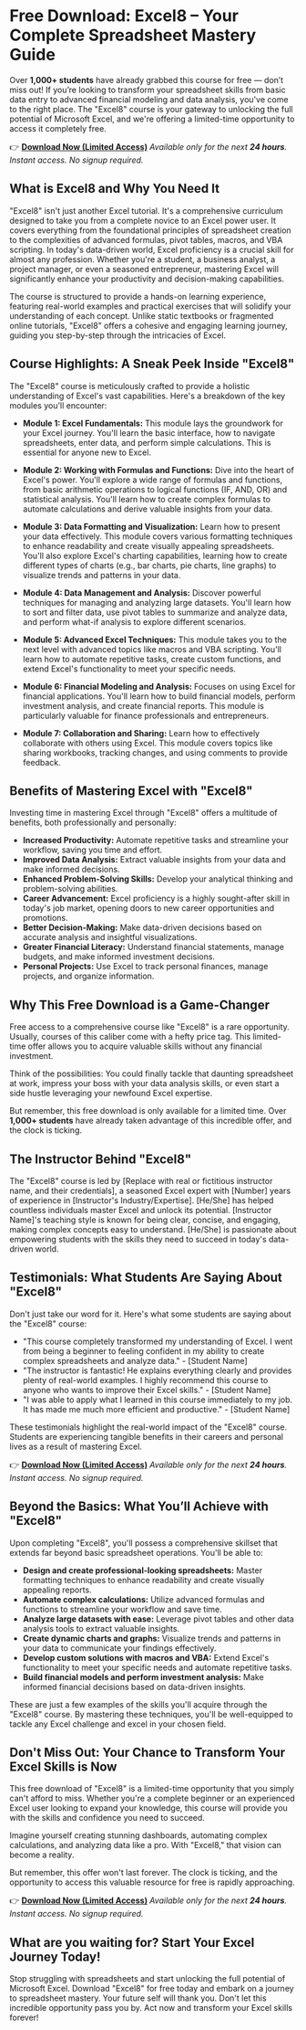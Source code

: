 # Free Download: Excel8 – Your Complete Spreadsheet Mastery Guide

Over **1,000+ students** have already grabbed this course for free — don’t miss out! If you’re looking to transform your spreadsheet skills from basic data entry to advanced financial modeling and data analysis, you've come to the right place. The "Excel8" course is your gateway to unlocking the full potential of Microsoft Excel, and we're offering a limited-time opportunity to access it completely free.

👉 **[Download Now (Limited Access)](https://udemywork.com/excel8)**
_Available only for the next **24 hours**. Instant access. No signup required._

## What is Excel8 and Why You Need It

"Excel8" isn't just another Excel tutorial. It's a comprehensive curriculum designed to take you from a complete novice to an Excel power user. It covers everything from the foundational principles of spreadsheet creation to the complexities of advanced formulas, pivot tables, macros, and VBA scripting. In today's data-driven world, Excel proficiency is a crucial skill for almost any profession. Whether you're a student, a business analyst, a project manager, or even a seasoned entrepreneur, mastering Excel will significantly enhance your productivity and decision-making capabilities.

The course is structured to provide a hands-on learning experience, featuring real-world examples and practical exercises that will solidify your understanding of each concept. Unlike static textbooks or fragmented online tutorials, "Excel8" offers a cohesive and engaging learning journey, guiding you step-by-step through the intricacies of Excel.

## Course Highlights: A Sneak Peek Inside "Excel8"

The "Excel8" course is meticulously crafted to provide a holistic understanding of Excel's vast capabilities. Here's a breakdown of the key modules you'll encounter:

*   **Module 1: Excel Fundamentals:** This module lays the groundwork for your Excel journey. You'll learn the basic interface, how to navigate spreadsheets, enter data, and perform simple calculations. This is essential for anyone new to Excel.

*   **Module 2: Working with Formulas and Functions:** Dive into the heart of Excel's power. You'll explore a wide range of formulas and functions, from basic arithmetic operations to logical functions (IF, AND, OR) and statistical analysis. You'll learn how to create complex formulas to automate calculations and derive valuable insights from your data.

*   **Module 3: Data Formatting and Visualization:** Learn how to present your data effectively. This module covers various formatting techniques to enhance readability and create visually appealing spreadsheets. You'll also explore Excel's charting capabilities, learning how to create different types of charts (e.g., bar charts, pie charts, line graphs) to visualize trends and patterns in your data.

*   **Module 4: Data Management and Analysis:** Discover powerful techniques for managing and analyzing large datasets. You'll learn how to sort and filter data, use pivot tables to summarize and analyze data, and perform what-if analysis to explore different scenarios.

*   **Module 5: Advanced Excel Techniques:** This module takes you to the next level with advanced topics like macros and VBA scripting. You'll learn how to automate repetitive tasks, create custom functions, and extend Excel's functionality to meet your specific needs.

*   **Module 6: Financial Modeling and Analysis:** Focuses on using Excel for financial applications. You'll learn how to build financial models, perform investment analysis, and create financial reports. This module is particularly valuable for finance professionals and entrepreneurs.

*   **Module 7: Collaboration and Sharing:** Learn how to effectively collaborate with others using Excel. This module covers topics like sharing workbooks, tracking changes, and using comments to provide feedback.

## Benefits of Mastering Excel with "Excel8"

Investing time in mastering Excel through "Excel8" offers a multitude of benefits, both professionally and personally:

*   **Increased Productivity:** Automate repetitive tasks and streamline your workflow, saving you time and effort.
*   **Improved Data Analysis:** Extract valuable insights from your data and make informed decisions.
*   **Enhanced Problem-Solving Skills:** Develop your analytical thinking and problem-solving abilities.
*   **Career Advancement:** Excel proficiency is a highly sought-after skill in today's job market, opening doors to new career opportunities and promotions.
*   **Better Decision-Making:** Make data-driven decisions based on accurate analysis and insightful visualizations.
*   **Greater Financial Literacy:** Understand financial statements, manage budgets, and make informed investment decisions.
*   **Personal Projects:** Use Excel to track personal finances, manage projects, and organize information.

## Why This Free Download is a Game-Changer

Free access to a comprehensive course like "Excel8" is a rare opportunity. Usually, courses of this caliber come with a hefty price tag. This limited-time offer allows you to acquire valuable skills without any financial investment.

Think of the possibilities: You could finally tackle that daunting spreadsheet at work, impress your boss with your data analysis skills, or even start a side hustle leveraging your newfound Excel expertise.

But remember, this free download is only available for a limited time. Over **1,000+ students** have already taken advantage of this incredible offer, and the clock is ticking.

## The Instructor Behind "Excel8"

The "Excel8" course is led by [Replace with real or fictitious instructor name, and their credentials], a seasoned Excel expert with [Number] years of experience in [Instructor's Industry/Expertise]. [He/She] has helped countless individuals master Excel and unlock its potential. [Instructor Name]'s teaching style is known for being clear, concise, and engaging, making complex concepts easy to understand. [He/She] is passionate about empowering students with the skills they need to succeed in today's data-driven world.

## Testimonials: What Students Are Saying About "Excel8"

Don't just take our word for it. Here's what some students are saying about the "Excel8" course:

*   "This course completely transformed my understanding of Excel. I went from being a beginner to feeling confident in my ability to create complex spreadsheets and analyze data." - [Student Name]
*   "The instructor is fantastic! He explains everything clearly and provides plenty of real-world examples. I highly recommend this course to anyone who wants to improve their Excel skills." - [Student Name]
*   "I was able to apply what I learned in this course immediately to my job. It has made me much more efficient and productive." - [Student Name]

These testimonials highlight the real-world impact of the "Excel8" course. Students are experiencing tangible benefits in their careers and personal lives as a result of mastering Excel.

👉 **[Download Now (Limited Access)](https://udemywork.com/excel8)**
_Available only for the next **24 hours**. Instant access. No signup required._

## Beyond the Basics: What You’ll Achieve with "Excel8"

Upon completing "Excel8", you'll possess a comprehensive skillset that extends far beyond basic spreadsheet operations. You'll be able to:

*   **Design and create professional-looking spreadsheets:** Master formatting techniques to enhance readability and create visually appealing reports.
*   **Automate complex calculations:** Utilize advanced formulas and functions to streamline your workflow and save time.
*   **Analyze large datasets with ease:** Leverage pivot tables and other data analysis tools to extract valuable insights.
*   **Create dynamic charts and graphs:** Visualize trends and patterns in your data to communicate your findings effectively.
*   **Develop custom solutions with macros and VBA:** Extend Excel's functionality to meet your specific needs and automate repetitive tasks.
*   **Build financial models and perform investment analysis:** Make informed financial decisions based on data-driven insights.

These are just a few examples of the skills you'll acquire through the "Excel8" course. By mastering these techniques, you'll be well-equipped to tackle any Excel challenge and excel in your chosen field.

## Don't Miss Out: Your Chance to Transform Your Excel Skills is Now

This free download of "Excel8" is a limited-time opportunity that you simply can't afford to miss. Whether you're a complete beginner or an experienced Excel user looking to expand your knowledge, this course will provide you with the skills and confidence you need to succeed.

Imagine yourself creating stunning dashboards, automating complex calculations, and analyzing data like a pro. With "Excel8," that vision can become a reality.

But remember, this offer won't last forever. The clock is ticking, and the opportunity to access this valuable resource for free is rapidly approaching.

👉 **[Download Now (Limited Access)](https://udemywork.com/excel8)**
_Available only for the next **24 hours**. Instant access. No signup required._

## What are you waiting for? Start Your Excel Journey Today!

Stop struggling with spreadsheets and start unlocking the full potential of Microsoft Excel. Download "Excel8" for free today and embark on a journey to spreadsheet mastery. Your future self will thank you. Don't let this incredible opportunity pass you by. Act now and transform your Excel skills forever!
